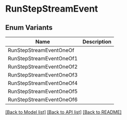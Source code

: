 # RunStepStreamEvent

## Enum Variants

| Name | Description |
|---- | -----|
| RunStepStreamEventOneOf |  |
| RunStepStreamEventOneOf1 |  |
| RunStepStreamEventOneOf2 |  |
| RunStepStreamEventOneOf3 |  |
| RunStepStreamEventOneOf4 |  |
| RunStepStreamEventOneOf5 |  |
| RunStepStreamEventOneOf6 |  |

[[Back to Model list]](../README.md#documentation-for-models) [[Back to API list]](../README.md#documentation-for-api-endpoints) [[Back to README]](../README.md)



